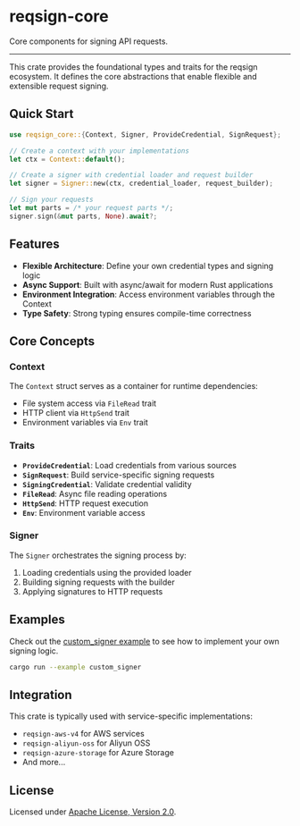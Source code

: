 # reqsign-core

Core components for signing API requests.

---

This crate provides the foundational types and traits for the reqsign ecosystem. It defines the core abstractions that enable flexible and extensible request signing.

## Quick Start

```rust
use reqsign_core::{Context, Signer, ProvideCredential, SignRequest};

// Create a context with your implementations
let ctx = Context::default();

// Create a signer with credential loader and request builder
let signer = Signer::new(ctx, credential_loader, request_builder);

// Sign your requests
let mut parts = /* your request parts */;
signer.sign(&mut parts, None).await?;
```

## Features

- **Flexible Architecture**: Define your own credential types and signing logic
- **Async Support**: Built with async/await for modern Rust applications
- **Environment Integration**: Access environment variables through the Context
- **Type Safety**: Strong typing ensures compile-time correctness

## Core Concepts

### Context

The `Context` struct serves as a container for runtime dependencies:
- File system access via `FileRead` trait
- HTTP client via `HttpSend` trait  
- Environment variables via `Env` trait

### Traits

- **`ProvideCredential`**: Load credentials from various sources
- **`SignRequest`**: Build service-specific signing requests
- **`SigningCredential`**: Validate credential validity
- **`FileRead`**: Async file reading operations
- **`HttpSend`**: HTTP request execution
- **`Env`**: Environment variable access

### Signer

The `Signer` orchestrates the signing process by:
1. Loading credentials using the provided loader
2. Building signing requests with the builder
3. Applying signatures to HTTP requests

## Examples

Check out the [custom_signer example](examples/custom_signer.rs) to see how to implement your own signing logic.

```bash
cargo run --example custom_signer
```

## Integration

This crate is typically used with service-specific implementations:
- `reqsign-aws-v4` for AWS services
- `reqsign-aliyun-oss` for Aliyun OSS
- `reqsign-azure-storage` for Azure Storage
- And more...

## License

Licensed under [Apache License, Version 2.0](./LICENSE).